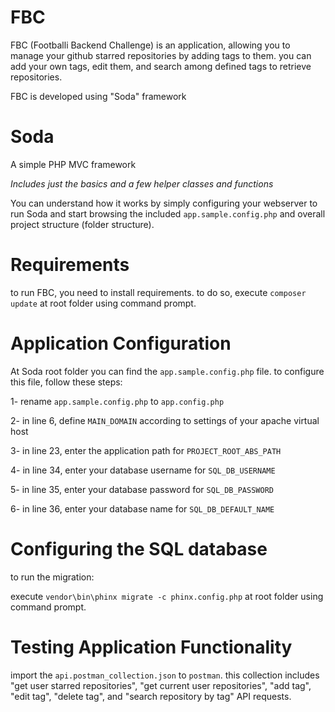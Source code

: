 # FBC

FBC (Footballi Backend Challenge) is an application, allowing you to manage your github starred repositories by adding tags to them. you can add your own tags, edit them, and search among defined tags to retrieve repositories.

FBC is developed using "Soda" framework

# Soda
A simple PHP MVC framework

*Includes just the basics and a few helper classes and functions*

You can understand how it works by simply configuring your webserver to run Soda and start browsing the included `app.sample.config.php` and overall project structure (folder structure).


# Requirements
to run FBC, you need to install requirements. to do so, execute `composer update` at root folder using command prompt.

# Application Configuration
At Soda root folder you can find the `app.sample.config.php` file.
to configure this file, follow these steps:

1- rename `app.sample.config.php` to `app.config.php`

2- in line 6, define `MAIN_DOMAIN` according to settings of your apache virtual host

3- in line 23, enter the application path for `PROJECT_ROOT_ABS_PATH`

4- in line 34, enter your database username for `SQL_DB_USERNAME`

5- in line 35, enter your database password for `SQL_DB_PASSWORD`

6- in line 36, enter your database name for `SQL_DB_DEFAULT_NAME`

# Configuring the SQL database
to run the migration:

execute `vendor\bin\phinx migrate -c phinx.config.php` at root folder using command prompt.

# Testing Application Functionality
import the `api.postman_collection.json` to `postman`. this collection includes 
"get user starred repositories", "get current user repositories", "add tag", "edit tag", "delete tag", and "search repository by tag" API requests.

